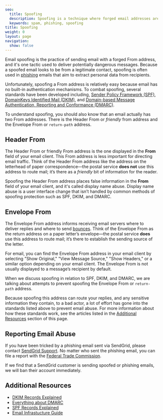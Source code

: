 ```yaml
---
seo:
  title: Spoofing
  description: Spoofing is a technique where forged email addresses are used to trick recipients into opening an email because the source has been hidden
  keywords: spam, phishing, spoofing
title: Spoofing
weight: 0
layout: page
navigation:
  show: false
---
```


Email spoofing is the practice of sending email with a forged From address, and it's one tactic used to deliver potentially dangerous messages. Because a spoofed email looks to be from a legitimate contact, spoofing is often used in [phishing]({{root_url}}/glossary/phishing/) emails that aim to extract personal data from recipients.

Unfortunately, spoofing a From address is relatively easy because email has no built-in authentication mechanisms. To combat spoofing, several standards have been developed including, [Sender Policy Framework (SPF)]({{root_url}}/glossary/spf/), [DomainKeys Identified Mail (DKIM)]({{root_url}}/glossary/dkim/), and [Domain-based Message Authentication, Reporting and Conformance (DMARC)]({{root_url}}/glossary/dmarc/).

To understand spoofing, you should also know that an email actually has two From addresses. There is the Header From or _friendly_ from address and the Envelope From or `return-path` address.

## Header From

The Header From or friendly From address is the one displayed in the **From** field of your email client. This From address is less important for directing email traffic. Think of the Header From address like the address on the letterhead of paper correspondence—the postal service **does not** use this address to route mail; it’s there as a _friendly_ bit of information for the reader.

Spoofing the Header From address places false information in the **From** field of your email client, and it's called display name abuse. Display name abuse is a user interface change that isn’t handled by common methods of spoofing protection such as SPF, DKIM, and DMARC.

## Envelope From

The Envelope From address informs receiving email servers where to deliver replies and where to send [bounces]({{root_url}}/glossary/bounces). Think of the Envelope From as the return address on a paper letter’s envelope—the postal service **does** use this address to route mail; it’s there to establish the sending source of the letter.

For email, you can find the Envelope From address in your email client by selecting "Show Original," "View Message Source," "Show Headers," or a similar option depending on your email client. The Envelope From is not usually displayed to a message’s recipient by default.

When we discuss spoofing in relation to SPF, DKIM, and DMARC, we are talking about attempts to prevent spoofing the Envelope From or `return-path` address.

Because spoofing this address can route your replies, and any sensitive information they contain, to a bad actor, a lot of effort has gone into the standards listed above to prevent email abuse. For more information about how these standards work, see the articles listed in the [Additional Resources](#additional-resources) section of this page.

## Reporting Email Abuse

If you have been tricked by a phishing email sent via SendGrid, please contact [SendGrid Support](https://support.sendgrid.com/hc/en-us). No matter who sent the phishing email, you can file a report with the [Federal Trade Commission](http://www.ftc.gov/complaint).

If we find that a SendGrid customer is sending spoofed or phishing emails, we will ban their account immediately.

## Additional Resources

- [DKIM Records Explained]({{root_url}}/glossary/dkim/)
- [Everything about DMARC]({{root_url}}/ui/sending-email/dmarc/)
- [SPF Records Explained]({{root_url}}/ui/account-and-settings/spf-records/)
- [Email Infrastucture Guide](https://sendgrid.com/resource/the-email-infrastructure-guide-build-it-or-buy-it/)
